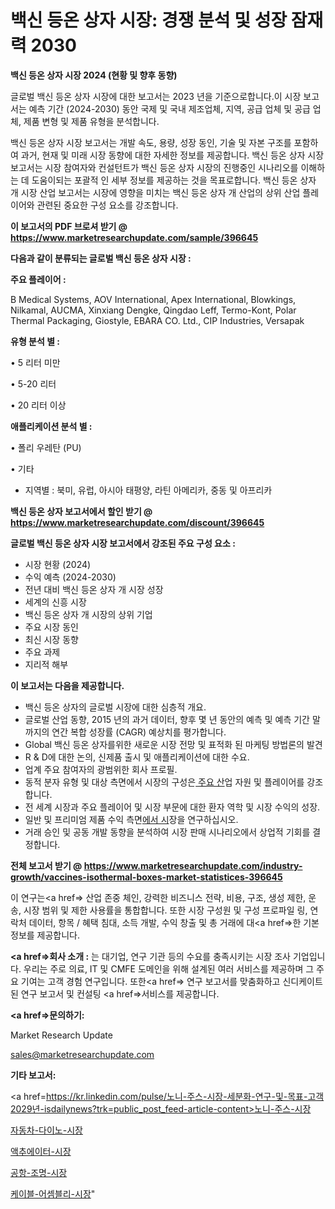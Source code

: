 # 백신 등온 상자 시장: 경쟁 분석 및 성장 잠재력 2030

<strong>백신 등온 상자 시장 2024 (현황 및 향후 동향)</strong>

글로벌 백신 등온 상자 시장에 대한 보고서는 2023 년을 기준으로합니다.이 시장 보고서는 예측 기간 (2024-2030) 동안 국제 및 국내 제조업체, 지역, 공급 업체 및 공급 업체, 제품 변형 및 제품 유형을 분석합니다.

백신 등온 상자 시장 보고서는 개발 속도, 용량, 성장 동인, 기술 및 자본 구조를 포함하여 과거, 현재 및 미래 시장 동향에 대한 자세한 정보를 제공합니다. 백신 등온 상자 시장 보고서는 시장 참여자와 컨설턴트가 백신 등온 상자 시장의 진행중인 시나리오를 이해하는 데 도움이되는 포괄적 인 세부 정보를 제공하는 것을 목표로합니다. 백신 등온 상자 개 시장 산업 보고서는 시장에 영향을 미치는 백신 등온 상자 개 산업의 상위 산업 플레이어와 관련된 중요한 구성 요소를 강조합니다.



<strong>이 보고서의 PDF 브로셔 받기 @ <a href=https://www.marketresearchupdate.com/sample/396645>https://www.marketresearchupdate.com/sample/396645</a></strong>



<strong>다음과 같이 분류되는 글로벌 백신 등온 상자 시장 :</strong>



<strong>주요 플레이어 :</strong>

B Medical Systems, AOV International, Apex International, Blowkings, Nilkamal, AUCMA, Xinxiang Dengke, Qingdao Leff, Termo-Kont, Polar Thermal Packaging, Giostyle, EBARA CO. Ltd., CIP Industries, Versapak



<strong>유형 분석 별 :</strong>

• 5 리터 미만

• 5-20 리터

• 20 리터 이상



<strong>애플리케이션 분석 별 :</strong>

• 폴리 우레탄 (PU)

• 기타

<ul>
  <li>지역별 : 북미, 유럽, 아시아 태평양, 라틴 아메리카, 중동 및 아프리카</li>
</ul>


<strong>백신 등온 상자 보고서에서 할인 받기 @ <a href=https://www.marketresearchupdate.com/discount/396645>https://www.marketresearchupdate.com/discount/396645</a></strong>



<strong>글로벌 백신 등온 상자 시장 보고서에서 강조된 주요 구성 요소 :</strong>
<ul>
  <li>시장 현황 (2024)</li>
  <li>수익 예측 (2024-2030)</li>
  <li>전년 대비 백신 등온 상자 개 시장 성장</li>
  <li>세계의 신흥 시장</li>
  <li>백신 등온 상자 개 시장의 상위 기업</li>
  <li>주요 시장 동인</li>
  <li>최신 시장 동향</li>
  <li>주요 과제</li>
  <li>지리적 해부</li>
</ul>


<strong>이 보고서는 다음을 제공합니다.</strong>
<ul>
  <li>백신 등온 상자의 글로벌 시장에 대한 심층적 개요.</li>
  <li>글로벌 산업 동향, 2015 년의 과거 데이터, 향후 몇 년 동안의 예측 및 예측 기간 말까지의 연간 복합 성장률 (CAGR) 예상치를 평가합니다.</li>
  <li>Global 백신 등온 상자를위한 새로운 시장 전망 및 표적화 된 마케팅 방법론의 발견</li>
  <li>R &amp; D에 대한 논의, 신제품 출시 및 애플리케이션에 대한 수요.</li>
  <li>업계 주요 참여자의 광범위한 회사 프로필.</li>
  <li>동적 분자 유형 및 대상 측면에서 시장의 구성은<a href=> 주요 산</a>업 자원 및 플레이어를 강조합니다.</li>
  <li>전 세계 시장과 주요 플레이어 및 시장 부문에 대한 환자 역학 및 시장 수익의 성장.</li>
  <li>일반 및 프리미엄 제품 수익 측면<a href=>에서 시</a>장을 연구하십시오.</li>
  <li>거래 승인 및 공동 개발 동향을 분석하여 시장 판매 시나리오에서 상업적 기회를 결정합니다.</li>
</ul>



<strong>전체 보고서 받기 @ <a href=https://www.marketresearchupdate.com/industry-growth/vaccines-isothermal-boxes-market-statistices-396645>https://www.marketresearchupdate.com/industry-growth/vaccines-isothermal-boxes-market-statistices-396645</a></strong>

이 연구는<a href=> 산업 존중</a> 체인, 강력한 비즈니스 전략, 비용, 구조, 생성 제한, 운송, 시장 범위 및 제한 사용률을 통합합니다. 또한 시장 구성원 및 구성 프로파일 링, 연락처 데이터, 항목 / 혜택 침대, 소득 개발, 수익 창출 및 총 거래에 대<a href=>한 기본 </a>정보를 제공합니다.



<strong><a href=>회사 소</a>개 :</strong>
는 대기업, 연구 기관 등의 수요를 충족시키는 시장 조사 기업입니다. 우리는 주로 의료, IT 및 CMFE 도메인을 위해 설계된 여러 서비스를 제공하며 그 주요 기여는 고객 경험 연구입니다. 또한<a href=> 연구 보</a>고서를 맞춤화하고 신디케이트 된 연구 보고서 및 컨설팅 <a href=>서비스</a>를 제공합니다.



<strong><a href=>문의하기:</a></strong>

Market Research Update

sales@marketresearchupdate.com



<strong>기타 보고서:</strong>

<a href=https://kr.linkedin.com/pulse/노니-주스-시장-세분화-연구-및-목표-고객2029년-isdailynews?trk=public_post_feed-article-content>노니-주스-시장</a>

<a href=https://www.linkedin.com/pulse/자동차-다이노-시장-동향-및-성장-전망-consumer-connection-compendium-ana/>자동차-다이노-시장</a>

<a href=https://www.linkedin.com/pulse/액추에이터-시장-세분화-연구-및-목표-고객2029년-survey-spotlight-pro-24-analysis-bnltf/>액추에이터-시장</a>

<a href=https://www.linkedin.com/pulse/공항-조명-시장-규모-및-성장-2023-consumer-connection-chronicles-24--uvwbf/>공항-조명-시장</a>

<a href=https://www.linkedin.com/pulse/케이블-어셈블리-시장-진입-전략-및-위험-평가2030년-survey-savvy-insights-360-analysis-pxhcc/>케이블-어셈블리-시장</a>"
